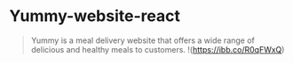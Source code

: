 # Yummy-website-react
> Yummy is a meal delivery website that offers a wide range of delicious and healthy meals to customers.
!(https://ibb.co/R0qFWxQ)
